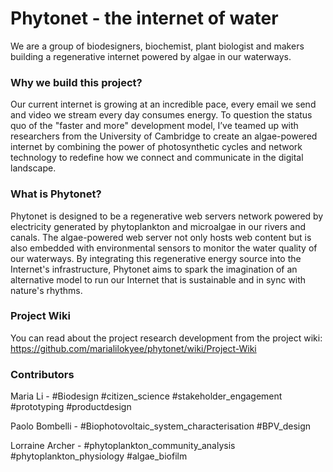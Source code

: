 # Phytonet - the internet of water

We are a group of biodesigners, biochemist, plant biologist and makers building a regenerative internet powered by algae in our waterways.

### Why we build this project?
Our current internet is growing at an incredible pace, every email we send and video we stream every day consumes energy. To question the status quo of the "faster and more" development model, I’ve teamed up with researchers from the University of Cambridge to create an algae-powered internet by combining the power of photosynthetic cycles and network technology to redefine how we connect and communicate in the digital landscape.

### What is Phytonet?
Phytonet is designed to be a regenerative web servers network powered by electricity generated by phytoplankton and microalgae in our rivers and canals. The algae-powered web server not only hosts web content but is also embedded with environmental sensors to monitor the water quality of our waterways. By integrating this regenerative energy source into the Internet's infrastructure, Phytonet aims to spark the imagination of an alternative model to run our Internet that is sustainable and in sync with nature's rhythms.

### Project Wiki
You can read about the project research development from the project wiki: <https://github.com/marialilokyee/phytonet/wiki/Project-Wiki>

### Contributors
Maria Li - #Biodesign #citizen_science #stakeholder_engagement #prototyping #productdesign 

Paolo Bombelli - #Biophotovoltaic_system_characterisation #BPV_design 

Lorraine Archer - #phytoplankton_community_analysis #phytoplankton_physiology #algae_biofilm
